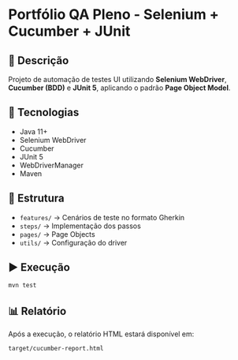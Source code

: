 # Portfólio QA Pleno - Selenium + Cucumber + JUnit

## 📌 Descrição
Projeto de automação de testes UI utilizando **Selenium WebDriver**, **Cucumber (BDD)** e **JUnit 5**, aplicando o padrão **Page Object Model**.

## 🚀 Tecnologias
- Java 11+
- Selenium WebDriver
- Cucumber
- JUnit 5
- WebDriverManager
- Maven

## 📂 Estrutura
- `features/` → Cenários de teste no formato Gherkin
- `steps/` → Implementação dos passos
- `pages/` → Page Objects
- `utils/` → Configuração do driver

## ▶️ Execução
```bash
mvn test
```

## 📊 Relatório
Após a execução, o relatório HTML estará disponível em:
```
target/cucumber-report.html
```
